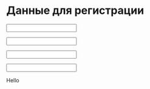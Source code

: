 <!DOCTYPE html>
<html>
<head>
    <meta charset="UTF-8">
    <title>Форма ркгистрации</title>
</head>
<body>
    <div id="main">
        <h1>Данные для регистрации</h1>
        <input type="Введите почту">
        <p><input type="Введите ФИО"></p>
        <p><input type="Введите номер телефона"></p>
        <p><input type="Введите ИНН компании"></p>
        <p>Hello</p>
    </div>
</body>

</html>
